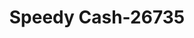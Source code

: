 ---
f_zip-code: 64052
f_state-code: MO
title: Speedy Cash-26735
f_phone: 816-833-1200
f_city-only: Independence
f_address: 11221 East 23Rd Street South Independence
f_location-unique-id: '26735'
slug: speedy-cash-26735
updated-on: '2024-05-30T13:46:58.046Z'
created-on: '2024-05-30T13:36:59.803Z'
published-on: '2024-05-30T13:54:32.469Z'
f_city-state: cms/city/independence-mo.md
f_company: cms/company/speedy-cash.md
f_state: cms/state/missouri.md
layout: '[payday-loan].html'
tags: payday-loan
---